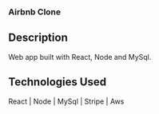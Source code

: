 ### Airbnb Clone

## Description
Web app built with React, Node and MySql.

## Technologies Used

React | Node | MySql | Stripe | Aws
